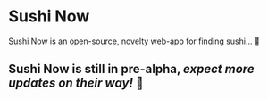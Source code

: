# Sushi Now

Sushi Now is an open-source, novelty web-app for finding sushi... 🍣

## Sushi Now is still in pre-alpha, _expect more updates on their way!_ 🚀
